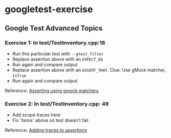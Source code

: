# googletest-exercise
## Google Test Advanced Topics
### Exercise 1: In test/TestInventory.cpp:18
- Run this particular test with `--gtest_filter`
- Replace assertion above with an `EXPECT_EQ`
- Run again and compare output
- Replace assertion above with an `ASSERT_THAT`. Clue: Use gMock matcher, `IsTrue`
- Run again and compare output

Reference: [Asserting using gmock matchers](https://github.com/google/googletest/blob/master/googletest/docs/advanced.md#asserting-using-gmock-matchers)

### Exercise 2: In test/TestInventory.cpp: 49
- Add scope traces here
- Fix 'items' above so test doesn't fail

Reference: [Adding traces to assertions](https://github.com/google/googletest/blob/master/googletest/docs/advanced.md#adding-traces-to-assertions)
